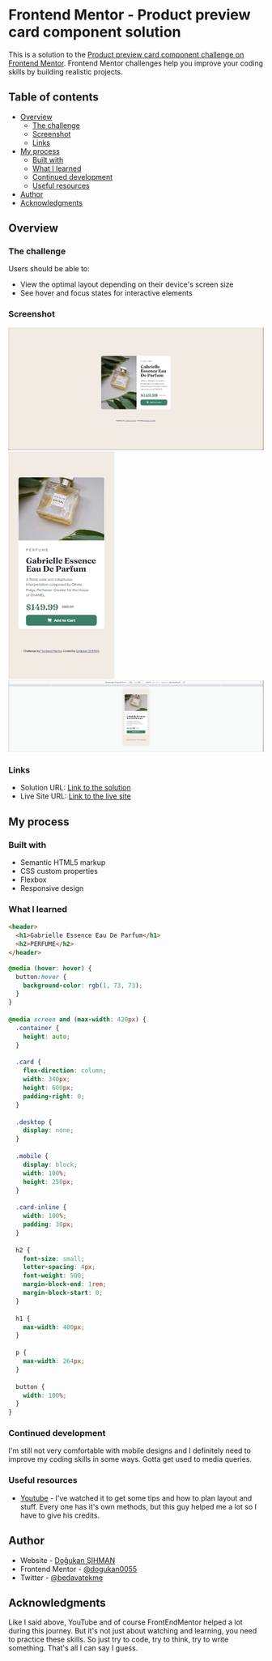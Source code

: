 # Frontend Mentor - Product preview card component solution

This is a solution to the [Product preview card component challenge on Frontend Mentor](https://www.frontendmentor.io/challenges/product-preview-card-component-GO7UmttRfa). Frontend Mentor challenges help you improve your coding skills by building realistic projects.

## Table of contents

- [Overview](#overview)
  - [The challenge](#the-challenge)
  - [Screenshot](#screenshot)
  - [Links](#links)
- [My process](#my-process)
  - [Built with](#built-with)
  - [What I learned](#what-i-learned)
  - [Continued development](#continued-development)
  - [Useful resources](#useful-resources)
- [Author](#author)
- [Acknowledgments](#acknowledgments)

## Overview

### The challenge

Users should be able to:

- View the optimal layout depending on their device's screen size
- See hover and focus states for interactive elements

### Screenshot

![Desktop Design](/screenshots/desktop.png)
![Mobile Design](/screenshots/mobile.png)
![iPhone12 Design](/screenshots/iPhone12.png)

### Links

- Solution URL: [Link to the solution](https://github.com/dogukan0055/product-preview-card)
- Live Site URL: [Link to the live site](https://dogukan0055.github.io/product-preview-card/)

## My process

### Built with

- Semantic HTML5 markup
- CSS custom properties
- Flexbox
- Responsive design

### What I learned

```html
<header>
  <h1>Gabrielle Essence Eau De Parfum</h1>
  <h2>PERFUME</h2>
</header>
```

```css
@media (hover: hover) {
  button:hover {
    background-color: rgb(1, 73, 73);
  }
}

@media screen and (max-width: 420px) {
  .container {
    height: auto;
  }

  .card {
    flex-direction: column;
    width: 340px;
    height: 600px;
    padding-right: 0;
  }

  .desktop {
    display: none;
  }

  .mobile {
    display: block;
    width: 100%;
    height: 250px;
  }

  .card-inline {
    width: 100%;
    padding: 30px;
  }

  h2 {
    font-size: small;
    letter-spacing: 4px;
    font-weight: 500;
    margin-block-end: 1rem;
    margin-block-start: 0;
  }

  h1 {
    max-width: 400px;
  }

  p {
    max-width: 264px;
  }

  button {
    width: 100%;
  }
}
```

### Continued development

I'm still not very comfortable with mobile designs and I definitely need to improve my coding skills in some ways. Gotta get used to media queries.

### Useful resources

- [Youtube](https://www.youtube.com/watch?v=aoB6cloAB1E&ab_channel=LearnSomething) - I've watched it to get some tips and how to plan layout and stuff. Every one has it's own methods, but this guy helped me a lot so I have to give his credits.

## Author

- Website - [Doğukan ŞIHMAN](https://dogukansportfolio.w3spaces.com/)
- Frontend Mentor - [@dogukan0055](https://www.frontendmentor.io/profile/dogukan0055)
- Twitter - [@bedavatekme](https://www.twitter.com/bedavatekme)

## Acknowledgments

Like I said above, YouTube and of course FrontEndMentor helped a lot during this journey. But it's not just about watching and learning, you need to practice these skills. So just try to code, try to think, try to write something. That's all I can say I guess.
